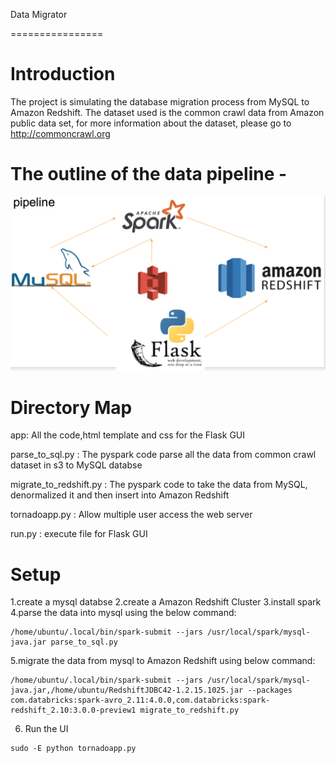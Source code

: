 Data Migrator

================

# Introduction

The project is simulating the database migration process from MySQL to Amazon Redshift. The dataset used is the common crawl data from Amazon public data set, for more information about the dataset, please go to http://commoncrawl.org


# The outline of the data pipeline - 
![alt tag](img/data_pipeline.jpg "Data Pipeline")


# Directory Map
app: All the code,html template and css for the Flask GUI

parse_to_sql.py : The pyspark code parse all the data from common crawl dataset in s3 to MySQL databse

migrate_to_redshift.py : The pyspark code to take the data from MySQL, denormalized it and then insert into Amazon Redshift

tornadoapp.py : Allow multiple user access the web server

run.py : execute file for Flask GUI

# Setup

1.create a mysql databse
2.create a Amazon Redshift Cluster
3.install spark
4.parse the data into mysql using the below command:
```
/home/ubuntu/.local/bin/spark-submit --jars /usr/local/spark/mysql-java.jar parse_to_sql.py
```

5.migrate the data from mysql to Amazon Redshift using below command:
```
/home/ubuntu/.local/bin/spark-submit --jars /usr/local/spark/mysql-java.jar,/home/ubuntu/RedshiftJDBC42-1.2.15.1025.jar --packages com.databricks:spark-avro_2.11:4.0.0,com.databricks:spark-redshift_2.10:3.0.0-preview1 migrate_to_redshift.py
```

6. Run the UI
```
sudo -E python tornadoapp.py
```
